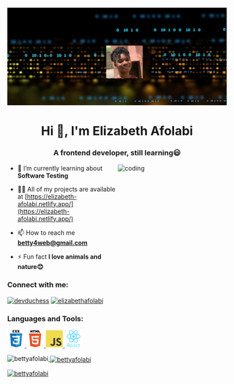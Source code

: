 ![logo](betty.jpg)
<h1 align="center">Hi 👋, I'm Elizabeth Afolabi</h1>
<h3 align="center">A frontend developer, still learning😃</h3>

<img align ="right" alt="coding" width="250" height="300" src="https://media.tenor.com/PX1doq1mxnYAAAAM/girl-hacker.gif">


- 🌱 I’m currently learning about **Software Testing**

- 👨‍💻 All of my projects are available at [https://elizabeth-afolabi.netlify.app/](https://elizabeth-afolabi.netlify.app/)

- 📫 How to reach me **betty4web@gmail.com**

- ⚡ Fun fact **I love animals and nature😊**

<h3 align="left">Connect with me:</h3>
<p align="left">
<a href="https://twitter.com/devduchess" target="blank"><img align="center" src="https://raw.githubusercontent.com/rahuldkjain/github-profile-readme-generator/master/src/images/icons/Social/twitter.svg" alt="devduchess" height="30" width="40" /></a>
<a href="https://linkedin.com/in/elizabethafolabi" target="blank"><img align="center" src="https://raw.githubusercontent.com/rahuldkjain/github-profile-readme-generator/master/src/images/icons/Social/linked-in-alt.svg" alt="elizabethafolabi" height="30" width="40" /></a>
</p>

<h3 align="left">Languages and Tools:</h3>
<p align="left"> <a href="https://www.w3schools.com/css/" target="_blank" rel="noreferrer"> <img src="https://raw.githubusercontent.com/devicons/devicon/master/icons/css3/css3-original-wordmark.svg" alt="css3" width="40" height="40"/> </a> <a href="https://www.w3.org/html/" target="_blank" rel="noreferrer"> <img src="https://raw.githubusercontent.com/devicons/devicon/master/icons/html5/html5-original-wordmark.svg" alt="html5" width="40" height="40"/> </a> <a href="https://developer.mozilla.org/en-US/docs/Web/JavaScript" target="_blank" rel="noreferrer"> <img src="https://raw.githubusercontent.com/devicons/devicon/master/icons/javascript/javascript-original.svg" alt="javascript" width="40" height="40"/> </a> <a href="https://reactjs.org/" target="_blank" rel="noreferrer"> <img src="https://raw.githubusercontent.com/devicons/devicon/master/icons/react/react-original-wordmark.svg" alt="react" width="40" height="40"/></p>

<p><img align="left" src="https://github-readme-stats.vercel.app/api/top-langs?username=bettyafolabi&show_icons=true&locale=en&layout=compact" alt="bettyafolabi" /></p>

<p>&nbsp;<img align="center" src="https://github-readme-stats.vercel.app/api?username=bettyafolabi&show_icons=true&locale=en" alt="bettyafolabi" /></p>

<p><img align="center" src="https://github-readme-streak-stats.herokuapp.com/?user=bettyafolabi&" alt="bettyafolabi" /></p>
